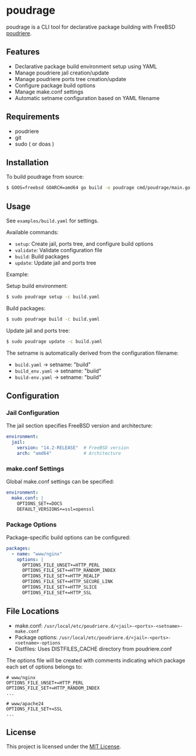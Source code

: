 # poudrage

poudrage is a CLI tool for declarative package building with FreeBSD [poudriere](https://man.freebsd.org/cgi/man.cgi?poudriere).

## Features

- Declarative package build environment setup using YAML
- Manage poudriere jail creation/update
- Manage poudriere ports tree creation/update
- Configure package build options
- Manage make.conf settings
- Automatic setname configuration based on YAML filename

## Requirements

- poudriere
- git
- sudo ( or doas )

## Installation

To build poudrage from source:

```sh
$ GOOS=freebsd GOARCH=amd64 go build -o poudrage cmd/poudrage/main.go
```

## Usage

See `examples/build.yaml` for settings.

Available commands:

- `setup`: Create jail, ports tree, and configure build options
- `validate`: Validate configuration file
- `build`: Build packages
- `update`: Update jail and ports tree

Example:

Setup build environment:

```sh
$ sudo poudrage setup -c build.yaml
```

Build packages:

```sh
$ sudo poudrage build -c build.yaml
```

Update jail and ports tree:

```sh
$ sudo poudrage update -c build.yaml
```

The setname is automatically derived from the configuration filename:

- `build.yaml` -> setname: "build"
- `build_env.yaml` -> setname: "build"
- `build-env.yaml` -> setname: "build"

## Configuration

### Jail Configuration

The jail section specifies FreeBSD version and architecture:

```yaml
environment:
  jail:
    version: "14.2-RELEASE"  # FreeBSD version
    arch: "amd64"            # Architecture
```

### make.conf Settings

Global make.conf settings can be specified:

```yaml
environment:
  make.conf: |
    OPTIONS_SET+=DOCS
    DEFAULT_VERSIONS+=ssl=openssl
```

### Package Options

Package-specific build options can be configured:

```yaml
packages:
  - name: "www/nginx"
    options: |
      OPTIONS_FILE_UNSET+=HTTP_PERL
      OPTIONS_FILE_SET+=HTTP_RANDOM_INDEX
      OPTIONS_FILE_SET+=HTTP_REALIP
      OPTIONS_FILE_SET+=HTTP_SECURE_LINK
      OPTIONS_FILE_SET+=HTTP_SLICE
      OPTIONS_FILE_SET+=HTTP_SSL
```

## File Locations

- make.conf: `/usr/local/etc/poudriere.d/<jail>-<ports>-<setname>-make.conf`
- Package options: `/usr/local/etc/poudriere.d/<jail>-<ports>-<setname>-options`
- Distfiles: Uses DISTFILES_CACHE directory from poudriere.conf

The options file will be created with comments indicating which package each set of options belongs to:

```
# www/nginx
OPTIONS_FILE_UNSET+=HTTP_PERL
OPTIONS_FILE_SET+=HTTP_RANDOM_INDEX
...

# www/apache24
OPTIONS_FILE_SET+=SSL
...
```

## License

This project is licensed under the [MIT License](./LICENSE).
